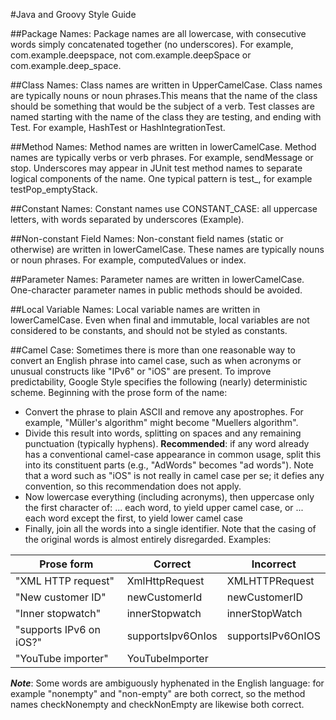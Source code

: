 #Java and Groovy Style Guide

##Package Names:
Package names are all lowercase, with consecutive words simply concatenated together (no underscores). For example, com.example.deepspace, not com.example.deepSpace or com.example.deep_space.

##Class Names:
Class names are written in UpperCamelCase. Class names are typically nouns or noun phrases.This means that the name of the class should be something that would be the subject of a verb.
Test classes are named starting with the name of the class they are testing, and ending with Test. For example, HashTest or HashIntegrationTest.

##Method Names:
Method names are written in lowerCamelCase. Method names are typically verbs or verb phrases. For example, sendMessage or stop. Underscores may appear in JUnit test method names to separate logical components of the name. One typical pattern is test<MethodUnderTest>_<state>, for example testPop_emptyStack.

##Constant Names:
Constant names use CONSTANT_CASE: all uppercase letters, with words separated by underscores (Example).

##Non-constant Field Names:
Non-constant field names (static or otherwise) are written in lowerCamelCase. These names are typically nouns or noun phrases. For example, computedValues or index.

##Parameter Names:
Parameter names are written in lowerCamelCase. One-character parameter names in public methods should be avoided.

##Local Variable Names:
Local variable names are written in lowerCamelCase. Even when final and immutable, local variables are not considered to be constants, and should not be styled as constants.

##Camel Case:
Sometimes there is more than one reasonable way to convert an English phrase into camel case, such as when acronyms or unusual constructs like "IPv6" or "iOS" are present. To improve predictability, Google Style specifies the following (nearly) deterministic scheme.
Beginning with the prose form of the name:
- Convert the phrase to plain ASCII and remove any apostrophes. For example, "Müller's algorithm" might become "Muellers algorithm".
- Divide this result into words, splitting on spaces and any remaining punctuation (typically hyphens).
**Recommended**: if any word already has a conventional camel-case appearance in common usage, split this into its constituent parts (e.g., "AdWords" becomes "ad words"). Note that a word such as "iOS" is not really in camel case per se; it defies any convention, so this recommendation does not apply.
- Now lowercase everything (including acronyms), then uppercase only the first character of:
  ... each word, to yield upper camel case, or
  ... each word except the first, to yield lower camel case
- Finally, join all the words into a single identifier.
Note that the casing of the original words is almost entirely disregarded. Examples:


| Prose form                | Correct           | Incorrect         |
|---------------------------|-------------------|-------------------|
| "XML HTTP request"        | XmlHttpRequest    | XMLHTTPRequest    |
| "New customer ID"         | newCustomerId     | newCustomerID     |
| "Inner stopwatch"         | innerStopwatch    | innerStopWatch    |
| "supports  IPv6 on iOS?"  | supportsIpv6OnIos | supportsIPv6OnIOS | 
|  "YouTube importer"       | YouTubeImporter   |                   |


***Note***: Some words are ambiguously hyphenated in the English language: for example "nonempty" and "non-empty" are both correct, so the method names checkNonempty and checkNonEmpty are likewise both correct.

